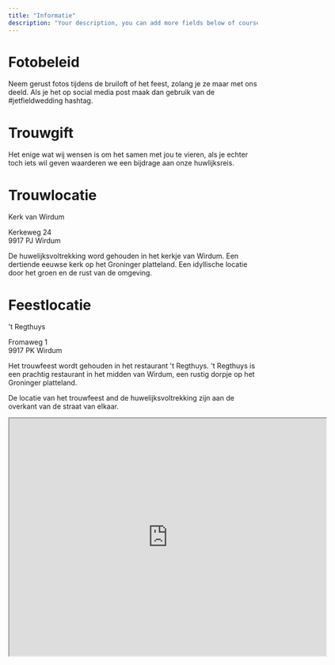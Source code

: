 ```yaml
---
title: "Informatie"
description: "Your description, you can add more fields below of course..."
---
```


<h1>Fotobeleid</h1>
Neem gerust fotos tijdens de bruiloft of het feest, zolang je ze maar met ons deeld. Als je het op social media post maak dan gebruik van de #jetfieldwedding hashtag.

<h1>Trouwgift</h1>
Het enige wat wij wensen is om het samen met jou te vieren, als je echter toch iets wil geven waarderen we een bijdrage aan onze huwlijksreis.

<h1>Trouwlocatie</h1>

Kerk van Wirdum

Kerkeweg 24<br />
9917 PJ Wirdum

De huwelijksvoltrekking word gehouden in het kerkje van Wirdum.
Een dertiende eeuwse kerk op het Groninger platteland. Een idyllische locatie door het groen en de rust van de omgeving.

<h1>Feestlocatie</h1>

't Regthuys

Fromaweg 1<br/>
9917 PK Wirdum

Het trouwfeest wordt gehouden in het restaurant 't Regthuys. 't Regthuys is een prachtig restaurant in het midden van Wirdum, een rustig dorpje op het Groninger platteland.

De locatie van het trouwfeest and de huwelijksvoltrekking zijn aan de overkant van de straat van elkaar.

<iframe src="https://www.google.com/maps/d/u/0/embed?mid=1zpfMXipxe8UgFLqH1IiIvPz-AHADe_8&ehbc=2E312F" width="640" height="480"></iframe>
